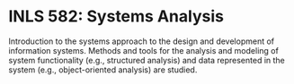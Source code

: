 # INLS 582: Systems Analysis

Introduction to the systems approach to the design and development of information systems. Methods and tools for the analysis and modeling of system functionality (e.g., structured analysis) and data represented in the system (e.g., object-oriented analysis) are studied.